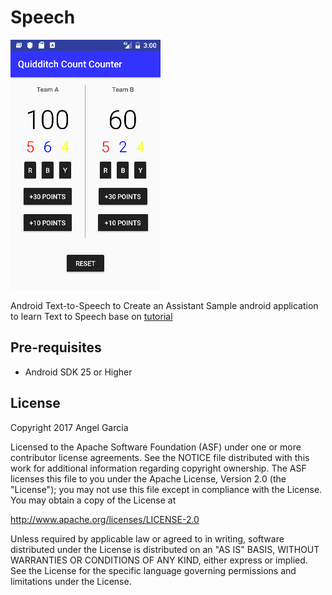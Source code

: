 Speech
========

![Scheme](/readmeImages/Screenshot_1481836147.png)

Android Text-to-Speech to Create an Assistant
Sample android application to learn Text to Speech base on [tutorial](https://www.sitepoint.com/using-android-text-to-speech-to-create-a-smart-assistant/)


Pre-requisites
--------------
- Android SDK 25 or Higher


License
-------
Copyright 2017 Angel Garcia

Licensed to the Apache Software Foundation (ASF) under one or more contributor
license agreements.  See the NOTICE file distributed with this work for
additional information regarding copyright ownership.  The ASF licenses this
file to you under the Apache License, Version 2.0 (the "License"); you may not
use this file except in compliance with the License.  You may obtain a copy of
the License at

http://www.apache.org/licenses/LICENSE-2.0

Unless required by applicable law or agreed to in writing, software
distributed under the License is distributed on an "AS IS" BASIS, WITHOUT
WARRANTIES OR CONDITIONS OF ANY KIND, either express or implied.  See the
License for the specific language governing permissions and limitations under
the License.

